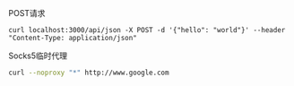 POST请求

```
curl localhost:3000/api/json -X POST -d '{"hello": "world"}' --header "Content-Type: application/json"
```

Socks5临时代理

```bash
curl --noproxy "*" http://www.google.com
```

